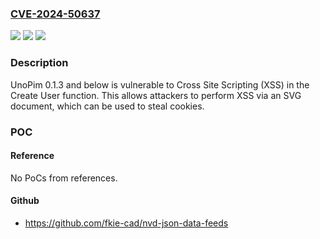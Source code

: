 ### [CVE-2024-50637](https://cve.mitre.org/cgi-bin/cvename.cgi?name=CVE-2024-50637)
![](https://img.shields.io/static/v1?label=Product&message=n%2Fa&color=blue)
![](https://img.shields.io/static/v1?label=Version&message=n%2Fa&color=blue)
![](https://img.shields.io/static/v1?label=Vulnerability&message=n%2Fa&color=brighgreen)

### Description

UnoPim 0.1.3 and below is vulnerable to Cross Site Scripting (XSS) in the Create User function. This allows attackers to perform XSS via an SVG document, which can be used to steal cookies.

### POC

#### Reference
No PoCs from references.

#### Github
- https://github.com/fkie-cad/nvd-json-data-feeds

